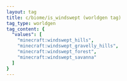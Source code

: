 ```yaml
---
layout: tag
title: c/biome/is_windswept (worldgen tag)
tag_type: worldgen
tag_content: {
  "values": [
    "minecraft:windswept_hills",
    "minecraft:windswept_gravelly_hills",
    "minecraft:windswept_forest",
    "minecraft:windswept_savanna"
  ]
}
---
```

